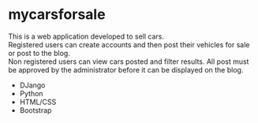 # mycarsforsale
This is a web application developed to sell cars.  
Registered users can create accounts and then post their vehicles for sale or post to the blog.  
Non registered users can view cars posted and filter results.
All post must be approved by the administrator before it can be displayed on the blog.


* DJango
* Python
* HTML/CSS
* Bootstrap

